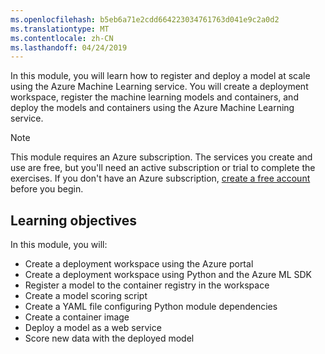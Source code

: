 ```yaml
---
ms.openlocfilehash: b5eb6a71e2cdd664223034761763d041e9c2a0d2
ms.translationtype: MT
ms.contentlocale: zh-CN
ms.lasthandoff: 04/24/2019
---
```

In this module, you will learn how to register and deploy a model at scale using the Azure Machine Learning service. You will create a deployment workspace, register the machine learning models and containers, and deploy the models and containers using the Azure Machine Learning service.

> [!NOTE]
> This module requires an Azure subscription. The services you create and use are free, but you'll need an active subscription or trial to complete the exercises. If you don't have an Azure subscription, [create a free account](https://azure.microsoft.com/free/) before you begin.

## <a name="learning-objectives"></a>Learning objectives

In this module, you will:

- Create a deployment workspace using the Azure portal
- Create a deployment workspace using Python and the Azure ML SDK
- Register a model to the container registry in the workspace
- Create a model scoring script
- Create a YAML file configuring Python module dependencies
- Create a container image
- Deploy a model as a web service
- Score new data with the deployed model